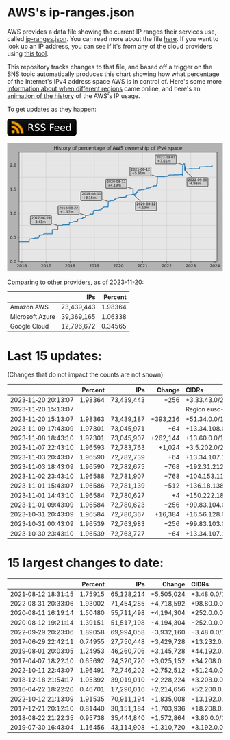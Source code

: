 # AWS's ip-ranges.json

AWS provides a data file showing the current IP ranges their
services use, called [ip-ranges.json](https://ip-ranges.amazonaws.com/ip-ranges.json).
You can read more about the file [here](https://docs.aws.amazon.com/general/latest/gr/aws-ip-ranges.html).
If you want to look up an IP address, you can see if it's from any of the cloud providers using [this tool](https://cloud-ips.s3-us-west-2.amazonaws.com/index.html).

This repository tracks changes to that file, and based off a trigger on the SNS 
topic automatically produces this chart showing how what percentage of the 
Internet's IPv4 address space AWS is in control of.  Here's some 
more [information about when different regions](announces.md) came 
online, and here's an [animation of the history](https://youtu.be/Su25yl7eol8) 
of the AWS's IP usage.

To get updates as they happen:

[![RSS Icon](images/rss_badge.svg)](https://raw.githubusercontent.com/seligman/aws-ip-ranges/master/rss.xml)

![History of AWS](history_count.svg)

[Comparing to other providers](https://github.com/seligman/cloud_sizes), as of 2023-11-20:

| | IPs | Percent |
| --- | ---: | ---: |
| Amazon AWS | 73,439,443 | 1.98364 |
| Microsoft Azure | 39,369,165 | 1.06338 |
| Google Cloud | 12,796,672 | 0.34565 |


# Last 15 updates:

(Changes that do not impact the counts are not shown)

| | Percent | IPs | Change | CIDRs |
| :--- | ---: | ---: | ---: | :--- |
| 2023&#8209;11&#8209;20&nbsp;20:13:07 | 1.98364 | 73,439,443 | +256 | +3.33.43.0/24 |
| 2023&#8209;11&#8209;20&nbsp;15:13:07 | | | | Region eusc-de-east-1 |
| 2023&#8209;11&#8209;20&nbsp;15:13:07 | 1.98363 | 73,439,187 | +393,216 | +51.34.0.0/15,&nbsp;+51.226.0.0/15,&nbsp;+182.28.0.0/15 |
| 2023&#8209;11&#8209;09&nbsp;17:43:09 | 1.97301 | 73,045,971 | +64 | +13.34.108.0/26 |
| 2023&#8209;11&#8209;08&nbsp;18:43:10 | 1.97301 | 73,045,907 | +262,144 | +13.60.0.0/14 |
| 2023&#8209;11&#8209;07&nbsp;22:43:10 | 1.96593 | 72,783,763 | +1,024 | +3.5.202.0/23,&nbsp;+3.5.214.0/23 |
| 2023&#8209;11&#8209;03&nbsp;20:43:07 | 1.96590 | 72,782,739 | +64 | +13.34.107.192/26 |
| 2023&#8209;11&#8209;03&nbsp;18:43:09 | 1.96590 | 72,782,675 | +768 | +192.31.212.0/23,&nbsp;+204.87.185.0/24 |
| 2023&#8209;11&#8209;02&nbsp;23:43:10 | 1.96588 | 72,781,907 | +768 | +104.153.115.0/24,&nbsp;+104.153.116.0/24,&nbsp;+104.153.118.0/24 |
| 2023&#8209;11&#8209;01&nbsp;15:43:07 | 1.96586 | 72,781,139 | +512 | +136.18.138.0/23 |
| 2023&#8209;11&#8209;01&nbsp;14:43:10 | 1.96584 | 72,780,627 | +4 | +150.222.182.14/31,&nbsp;+150.222.182.16/31 |
| 2023&#8209;11&#8209;01&nbsp;09:43:09 | 1.96584 | 72,780,623 | +256 | +99.83.104.0/24 |
| 2023&#8209;10&#8209;31&nbsp;20:43:09 | 1.96584 | 72,780,367 | +16,384 | +16.56.128.0/18 |
| 2023&#8209;10&#8209;31&nbsp;00:43:09 | 1.96539 | 72,763,983 | +256 | +99.83.103.0/24 |
| 2023&#8209;10&#8209;30&nbsp;23:43:10 | 1.96539 | 72,763,727 | +64 | +13.34.107.128/26 |


# 15 largest changes to date:

| | Percent | IPs | Change | CIDRs |
| :--- | ---: | ---: | ---: | :--- |
| 2021&#8209;08&#8209;12&nbsp;18:31:15 | 1.75915 | 65,128,214 | +5,505,024 | +3.48.0.0/12,&nbsp;+35.96.0.0/12,&nbsp;+3.152.0.0/13,&nbsp;... |
| 2022&#8209;08&#8209;31&nbsp;20:33:06 | 1.93002 | 71,454,285 | +4,718,592 | +98.80.0.0/12,&nbsp;+184.32.0.0/12,&nbsp;+13.184.0.0/13,&nbsp;... |
| 2020&#8209;08&#8209;11&nbsp;16:19:14 | 1.50480 | 55,711,498 | +4,194,304 | +252.0.0.0/10 |
| 2020&#8209;08&#8209;12&nbsp;19:21:14 | 1.39151 | 51,517,198 | -4,194,304 | -252.0.0.0/10 |
| 2022&#8209;09&#8209;29&nbsp;20:23:06 | 1.89058 | 69,994,058 | -3,932,160 | -3.48.0.0/12,&nbsp;-35.96.0.0/12,&nbsp;-3.240.0.0/13,&nbsp;... |
| 2017&#8209;06&#8209;29&nbsp;22:42:11 | 0.74955 | 27,750,448 | +3,429,728 | +13.232.0.0/13,&nbsp;+34.240.0.0/13,&nbsp;+35.168.0.0/13,&nbsp;... |
| 2019&#8209;08&#8209;01&nbsp;20:03:05 | 1.24953 | 46,260,706 | +3,145,728 | +44.192.0.0/10,&nbsp;-3.192.0.0/12 |
| 2017&#8209;04&#8209;07&nbsp;18:22:10 | 0.65692 | 24,320,720 | +3,025,152 | +34.208.0.0/12,&nbsp;+34.224.0.0/12,&nbsp;+13.58.0.0/15,&nbsp;... |
| 2022&#8209;10&#8209;11&nbsp;22:43:07 | 1.96491 | 72,746,202 | +2,752,512 | +51.24.0.0/13,&nbsp;+57.104.0.0/13,&nbsp;+51.20.0.0/14,&nbsp;... |
| 2018&#8209;12&#8209;18&nbsp;21:54:17 | 1.05392 | 39,019,010 | +2,228,224 | +3.208.0.0/12,&nbsp;+3.224.0.0/12,&nbsp;+13.48.0.0/15 |
| 2016&#8209;04&#8209;22&nbsp;18:22:20 | 0.46701 | 17,290,016 | +2,214,656 | +52.200.0.0/13,&nbsp;+52.208.0.0/13,&nbsp;+52.36.0.0/14,&nbsp;... |
| 2022&#8209;10&#8209;12&nbsp;21:13:09 | 1.91535 | 70,911,194 | -1,835,008 | -13.192.0.0/13,&nbsp;-16.28.0.0/14,&nbsp;-40.172.0.0/14,&nbsp;... |
| 2017&#8209;12&#8209;21&nbsp;20:12:10 | 0.81440 | 30,151,184 | +1,703,936 | +18.208.0.0/13,&nbsp;+18.204.0.0/14,&nbsp;+18.224.0.0/14,&nbsp;... |
| 2018&#8209;08&#8209;22&nbsp;21:22:35 | 0.95738 | 35,444,840 | +1,572,864 | +3.80.0.0/12,&nbsp;+3.16.0.0/14,&nbsp;+3.40.0.0/14 |
| 2019&#8209;07&#8209;30&nbsp;16:43:04 | 1.16456 | 43,114,908 | +1,310,720 | +3.192.0.0/12,&nbsp;+15.222.0.0/15,&nbsp;+15.236.0.0/15 |
